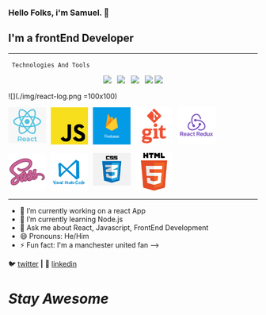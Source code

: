 ### Hello Folks, i'm Samuel.  👋

## I'm a frontEnd Developer
---

```
 Technologies And Tools

```

<p align='center'>
<a href="https://dev.to/waylonwalker"><img height="30" src="https://raw.githubusercontent.com/WaylonWalker/WaylonWalker/main/icon/dev.png"></a>&nbsp;&nbsp;
<a href="https://twitter.com/_waylonwalker"><img height="30" src="https://github.com/WaylonWalker/WaylonWalker/blob/main/icon/twitter.png?raw=true"></a>&nbsp;&nbsp;
<a href="https://instagram.com/_waylonwalker"><img height="30" src="https://github.com/WaylonWalker/WaylonWalker/blob/main/icon/instagram.jpg?raw=true"></a>&nbsp;&nbsp;
<a href="https://www.buymeacoffee.com/bBdtMQO"><img height="30" src="https://github.com/WaylonWalker/WaylonWalker/blob/main/icon/by-me-a-coffee.png?raw=true"></a>
<a href="https://www.linkedin.com/in/waylonwalker/"><img height="30" src="https://github.com/WaylonWalker/WaylonWalker/blob/main/icon/linkedin.png?raw=true"></a>
</p

![](./img/react-log.png =100x100)

<a href="#"> 
    <img src="./img/react-log.png"
        alt="Markdown Monster icon"
        style="float: left; margin-right: 10px; width: 15%"
    />
</a>

<img src="./img/js.png"
     alt="Markdown Monster icon"
     style="float: left; margin-right: 10px; width: 15%"
/>
<img src="./img/firebase logo.png"
     alt="Markdown Monster icon"
     style="float: left; margin-right: 10px; width: 15%"
/>
<img src="./img/git logo-2.png"
     alt="Markdown Monster icon"
     style="float: left; margin-right: 10px; width: 15%"
/>
<img src="./img/react-redux.png"
     alt="Markdown Monster icon"
     style="margin-right: 10px; width: 15%"
/>

<img src="./img/sass logo.png"
     alt="Markdown Monster icon"
     style="float: left; margin-right: 10px; width: 15%"
/>

<img src="./img/vs code.png"
     alt="Markdown Monster icon"
     style="float: left; margin-right: 10px; width: 15%"
/>
<img src="./img/css logo-2.png"
     alt="Markdown Monster icon"
     style="float: left; margin-right: 10px; width: 15%"
/>

<img src="./img/html logo.png"
     alt="Markdown Monster icon"
     style=" margin-right: 10px; width: 15%"
/>

___


- 🔭 I’m currently working on a react App
- 🌱 I’m currently learning Node.js
- 💬 Ask me about React, Javascript, FrontEnd Development
- 😄 Pronouns: He/Him
- ⚡ Fun fact: I'm a manchester united fan
-->

🐦 [twitter][twitter] **|** 
👔 [linkedin][linkedin]

[twitter]: https://twitter.com/olusamayor
[youtube]: https://www.youtube.com/channel/UCq3Az0Y6L83jju2D6mTTdNQ?view_as=subscriber
[instagram]:https://www.instagram.com/samueldii/
[linkedin]: www.linkedin.com/in/samuel-olumorin

# *Stay Awesome*
